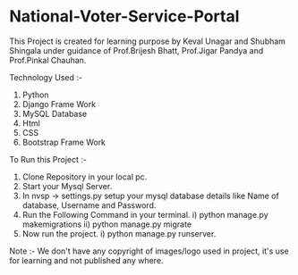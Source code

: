 # National-Voter-Service-Portal

This Project is created for learning purpose by Keval Unagar and Shubham Shingala under guidance of 
Prof.Brijesh Bhatt, Prof.Jigar Pandya and Prof.Pinkal Chauhan.

Technology Used :-

1) Python
2) Django Frame Work
3) MySQL Database
4) Html
5) CSS
6) Bootstrap Frame Work

To Run this Project :-

1) Clone Repository in your local pc.
2) Start your Mysql Server.
2) In nvsp -> settings.py setup your mysql database details like Name of database, Username and Password.
3) Run the Following Command in your terminal.
   i) python manage.py makemigrations
   ii) python manage.py migrate
4) Now run the project.
   i) python manage.py runserver.

Note :- We don't have any copyright of images/logo used in project, it's use for learning and not published any where.
